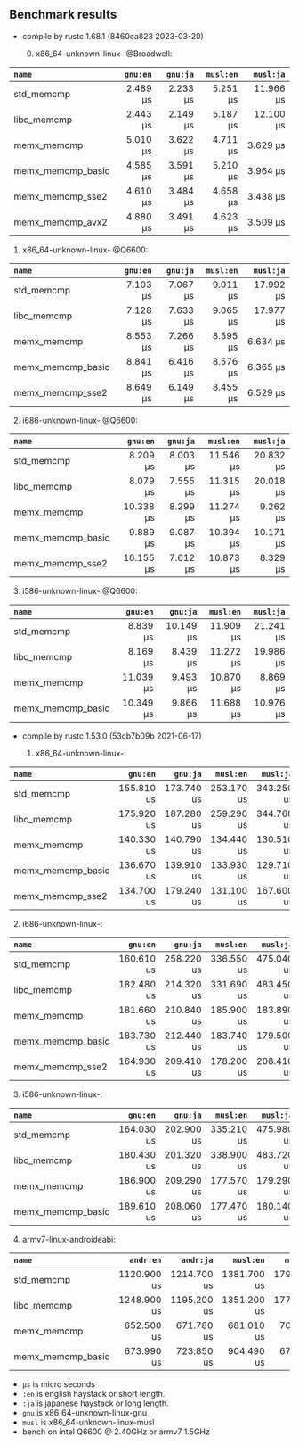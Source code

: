 ## Benchmark results

- compile by rustc 1.68.1 (8460ca823 2023-03-20)

  0. x86_64-unknown-linux- @Broadwell:

|         `name`          |  `gnu:en`   |  `gnu:ja`   |  `musl:en`  |  `musl:ja`  |
|:------------------------|------------:|------------:|------------:|------------:|
| std_memcmp              |    2.489 µs |    2.233 µs |    5.251 µs |   11.966 µs |
| libc_memcmp             |    2.443 µs |    2.149 µs |    5.187 µs |   12.100 µs |
| memx_memcmp             |    5.010 µs |    3.622 µs |    4.711 µs |    3.629 µs |
| memx_memcmp_basic       |    4.585 µs |    3.591 µs |    5.210 µs |    3.964 µs |
| memx_memcmp_sse2        |    4.610 µs |    3.484 µs |    4.658 µs |    3.438 µs |
| memx_memcmp_avx2        |    4.880 µs |    3.491 µs |    4.623 µs |    3.509 µs |

  1. x86_64-unknown-linux- @Q6600:

|         `name`          |  `gnu:en`   |  `gnu:ja`   |  `musl:en`  |  `musl:ja`  |
|:------------------------|------------:|------------:|------------:|------------:|
| std_memcmp              |    7.103 µs |    7.067 µs |    9.011 µs |   17.992 µs |
| libc_memcmp             |    7.128 µs |    7.633 µs |    9.065 µs |   17.977 µs |
| memx_memcmp             |    8.553 µs |    7.266 µs |    8.595 µs |    6.634 µs |
| memx_memcmp_basic       |    8.841 µs |    6.416 µs |    8.576 µs |    6.365 µs |
| memx_memcmp_sse2        |    8.649 µs |    6.149 µs |    8.455 µs |    6.529 µs |

  2. i686-unknown-linux- @Q6600:
  
|         `name`          |  `gnu:en`   |  `gnu:ja`   |  `musl:en`  |  `musl:ja`  |
|:------------------------|------------:|------------:|------------:|------------:|
| std_memcmp              |    8.209 µs |    8.003 µs |   11.546 µs |   20.832 µs |
| libc_memcmp             |    8.079 µs |    7.555 µs |   11.315 µs |   20.018 µs |
| memx_memcmp             |   10.338 µs |    8.299 µs |   11.274 µs |    9.262 µs |
| memx_memcmp_basic       |    9.889 µs |    9.087 µs |   10.394 µs |   10.171 µs |
| memx_memcmp_sse2        |   10.155 µs |    7.612 µs |   10.873 µs |    8.329 µs |

  3. i586-unknown-linux- @Q6600:

|         `name`          |  `gnu:en`   |  `gnu:ja`   |  `musl:en`  |  `musl:ja`  |
|:------------------------|------------:|------------:|------------:|------------:|
| std_memcmp              |    8.839 µs |   10.149 µs |   11.909 µs |   21.241 µs |
| libc_memcmp             |    8.169 µs |    8.439 µs |   11.272 µs |   19.986 µs |
| memx_memcmp             |   11.039 µs |    9.493 µs |   10.870 µs |    8.869 µs |
| memx_memcmp_basic       |   10.349 µs |    9.866 µs |   11.688 µs |   10.976 µs |

- compile by rustc 1.53.0 (53cb7b09b 2021-06-17)

  1. x86_64-unknown-linux-:

|         `name`          |  `gnu:en`   |  `gnu:ja`   |  `musl:en`  |  `musl:ja`  |
|:------------------------|------------:|------------:|------------:|------------:|
| std_memcmp              |  155.810 us |  173.740 us |  253.170 us |  343.250 us |
| libc_memcmp             |  175.920 us |  187.280 us |  259.290 us |  344.760 us |
| memx_memcmp             |  140.330 us |  140.790 us |  134.440 us |  130.510 us |
| memx_memcmp_basic       |  136.670 us |  139.910 us |  133.930 us |  129.710 us |
| memx_memcmp_sse2        |  134.700 us |  179.240 us |  131.100 us |  167.600 us |

  2. i686-unknown-linux-:

|         `name`          |  `gnu:en`   |  `gnu:ja`   |  `musl:en`  |  `musl:ja`  |
|:------------------------|------------:|------------:|------------:|------------:|
| std_memcmp              |  160.610 us |  258.220 us |  336.550 us |  475.040 us |
| libc_memcmp             |  182.480 us |  214.320 us |  331.690 us |  483.450 us |
| memx_memcmp             |  181.660 us |  210.840 us |  185.900 us |  183.890 us |
| memx_memcmp_basic       |  183.730 us |  212.440 us |  183.740 us |  179.500 us |
| memx_memcmp_sse2        |  164.930 us |  209.410 us |  178.200 us |  208.410 us |

  3. i586-unknown-linux-:

|         `name`          |  `gnu:en`   |  `gnu:ja`   |  `musl:en`  |  `musl:ja`  |
|:------------------------|------------:|------------:|------------:|------------:|
| std_memcmp              |  164.030 us |  202.900 us |  335.210 us |  475.980 us |
| libc_memcmp             |  180.430 us |  201.320 us |  338.900 us |  483.720 us |
| memx_memcmp             |  186.900 us |  209.290 us |  177.570 us |  179.290 us |
| memx_memcmp_basic       |  189.610 us |  208.060 us |  177.470 us |  180.140 us |

  4. armv7-linux-androideabi:

|         `name`          |  `andr:en`  |  `andr:ja`  |  `musl:en`  |  `musl:ja`  |
|:------------------------|------------:|------------:|------------:|------------:|
| std_memcmp              | 1120.900 us | 1214.700 us | 1381.700 us | 1793.800 us |
| libc_memcmp             | 1248.900 us | 1195.200 us | 1351.200 us | 1777.000 us |
| memx_memcmp             |  652.500 us |  671.780 us |  681.010 us |  707.360 us |
| memx_memcmp_basic       |  673.990 us |  723.850 us |  904.490 us |  679.730 us |

- `µs` is micro seconds
- `:en` is english haystack or short length.
- `:ja` is japanese haystack or long length.
- `gnu` is x86_64-unknown-linux-gnu
- `musl` is x86_64-unknown-linux-musl
- bench on intel Q6600 @ 2.40GHz or armv7 1.5GHz
